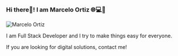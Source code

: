 ### Hi there👋! I am Marcelo Ortiz 🌐💻🚀
![Marcelo Ortiz](https://github.com/MarceOrtiz11/MarceOrtiz11/assets/132960483/851b949c-25bf-42f8-9a0f-115c84437d51)

I am Full Stack Developer and I try to make things easy for everyone.

If you are looking for digital solutions, contact me!
<!--
**MarceOrtiz11/MarceOrtiz11** is a ✨ _special_ ✨ repository because its `README.md` (this file) appears on your GitHub profile.

Here are some ideas to get you started:

- 🔭 I’m currently working on ...
- 🌱 I’m currently learning ...
- 👯 I’m looking to collaborate on ...
- 🤔 I’m looking for help with ...
- 💬 Ask me about ...
- 📫 How to reach me: ...
- 😄 Pronouns: ...
- ⚡ Fun fact: ...
-->
